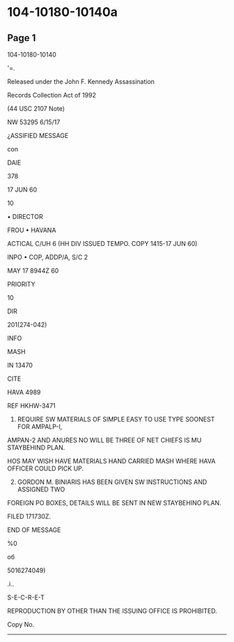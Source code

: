 # 104-10180-10140a

## Page 1

104-10180-10140

'=.

Released under the John F. Kennedy Assassination

Records Collection Act of 1992

(44 USC 2107 Note)

NW 53295 6/15/17

¿ASSIFIED MESSAGE

con

DAlE

378

17 JUN 60

10

• DIRECTOR

FROU • HAVANA

ACTICAL C/UH 6 (HH DIV ISSUED TEMPO. COPY 1415-17 JUN 60)

INPO • COP, ADDP/A, S/C 2

MAY 17 8944Z 60

PRIORITY

10

DIR

201(274-042)

INFO

MASH

IN 13470

CITE

HAVA 4989

REF HKHW-3471

1. REQUIRE SW MATERIALS OF SIMPLE EASY TO USE TYPE SOONEST FOR AMPALP-I,

AMPAN-2 AND ANURES NO WILL BE THREE OF NET CHIEFS IS MU STAYBEHIND PLAN.

HOS MAY WISH HAVE MATERIALS HAND CARRIED MASH WHERE HAVA OFFICER COULD PICK UP.

2. GORDON M. BINIARIS HAS BEEN GIVEN SW INSTRUCTIONS AND ASSIGNED TWO

FOREIGN PO BOXES, DETAILS WILL BE SENT IN NEW STAYBEHINO PLAN.

FILED 171730Z.

END OF MESSAGE

%0

об

5016274049)

.i..

S-E-C-R-E-T

REPRODUCTION BY OTHER THAN THE ISSUING OFFICE IS PROHIBITED.

Copy No.

---


